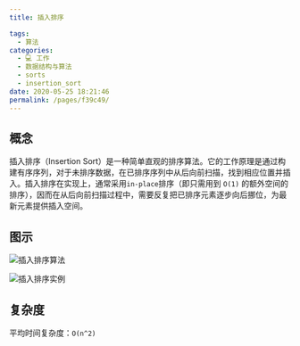 ```yaml
---
title: 插入排序

tags: 
  - 算法
categories: 
  - 💻 工作
  - 数据结构与算法
  - sorts
  - insertion_sort
date: 2020-05-25 18:21:46
permalink: /pages/f39c49/
---
```


## 概念

插入排序（Insertion Sort）是一种简单直观的排序算法。它的工作原理是通过构建有序序列，对于未排序数据，在已排序序列中从后向前扫描，找到相应位置并插入。插入排序在实现上，通常采用`in-place`排序（即只需用到 `O(1)` 的额外空间的排序），因而在从后向前扫描过程中，需要反复把已排序元素逐步向后挪位，为最新元素提供插入空间。

## 图示

![插入排序算法](/images/Insertion_sort_animation.gif)

![插入排序实例](/images/Insertion-sort-example.gif)

## 复杂度

平均时间复杂度：`O(n^2)`
